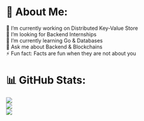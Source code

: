 # 💫 About Me:
🔭 I’m currently working on Distributed Key-Value Store<br>🤝 I’m looking for Backend Internships<br>🌱 I’m currently learning Go & Databases<br>💬 Ask me about Backend & Blockchains<br>⚡ Fun fact: Facts are fun when they are not about you

# 📊 GitHub Stats:
![](https://github-readme-stats.vercel.app/api?username=0xRadioAc7iv&theme=dark&hide_border=false&include_all_commits=false&count_private=false)<br/>
![](https://github-readme-streak-stats.herokuapp.com/?user=0xRadioAc7iv&theme=dark&hide_border=false)<br/>
![](https://github-readme-stats.vercel.app/api/top-langs/?username=0xRadioAc7iv&theme=dark&hide_border=false&include_all_commits=false&count_private=false&layout=compact)

